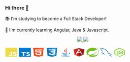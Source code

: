 ### Hi there 👋

📚 I'm studying to become a Full Stack Developer!

📓 I'm currently learning Angular, Java & Javascript.

<div align="center">
  <a href="https://github.com/MaressaOliveira25">
  <img height="180em" src="https://github-readme-stats.vercel.app/api?username=MaressaOliveira25&show_icons=true&include_all_commits=true&count_private=true&theme=radical">
  <img height="180em" src="https://github-readme-stats.vercel.app/api/top-langs/?username=MaressaOliveira25&langs_count=8&layout=compact&theme=radical">
   </a>
</div>
<div style="display: inline_block"><br>
  <img align="center" alt="Maressa-Js" height="30" width="40" src="https://raw.githubusercontent.com/devicons/devicon/master/icons/javascript/javascript-plain.svg">
  <img align="center" alt="Maressa-Ts" height="30" width="40" src="https://raw.githubusercontent.com/devicons/devicon/master/icons/typescript/typescript-plain.svg">
  <img align="center" alt="Maressa-HTML" height="30" width="40" src="https://raw.githubusercontent.com/devicons/devicon/master/icons/html5/html5-original.svg">
  <img align="center" alt="Maressa-CSS" height="30" width="40" src="https://raw.githubusercontent.com/devicons/devicon/master/icons/css3/css3-original.svg">
  <img align="center" alt="Maressa-Java" height="30" width="40" src="https://raw.githubusercontent.com/devicons/devicon/master/icons/java/java-original.svg">
  <img align="center" alt="Maressa-Angular" height="30" width="40" src="https://raw.githubusercontent.com/devicons/devicon/master/icons/angularjs/angularjs-original.svg">
  <img align="center" alt="Maressa-Spring" height="30" width="40" src="https://github.com/devicons/devicon/blob/master/icons/spring/spring-original.svg">
  <img align="center" alt="Maressa-MySQL" height="30" width="40" src="https://github.com/devicons/devicon/blob/master/icons/mysql/mysql-original.svg">
  <img align="center" alt="Maressa-NodeJS" height="30" width="40" src="https://github.com/devicons/devicon/blob/master/icons/nodejs/nodejs-original.svg">
  
  </div>
